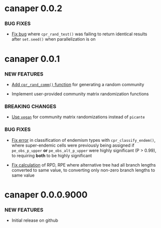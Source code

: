 canaper  0.0.2
===============

### BUG FIXES

* [Fix bug](https://github.com/joelnitta/canaper/commit/acb40172c2d5ffb04e13519c6cad7c6d00fa451a) where `cpr_rand_test()` was failing to return identical results after `set.seed()` when parallelization is on

canaper  0.0.1 
===============

### NEW FEATURES

* [Add `cpr_rand_comm()` function](https://github.com/joelnitta/canaper/commit/2f3318c1d62f401d7c99bdcc16c64194359c3fbe) for generating a random community

* Implement user-provided community matrix randomization functions

### BREAKING CHANGES

* [Use `vegan`](https://github.com/joelnitta/canaper/commit/b0a2d47130398eb62e28eba4783057f781763645) for community matrix randomizations instead of `picante`


### BUG FIXES

* [Fix error](https://github.com/joelnitta/canaper/commit/2f3318c1d62f401d7c99bdcc16c64194359c3fbe) in classification of endemism types with `cpr_classify_endem()`,
where super-endemic cells were previously being assigned if `pe_obs_p_upper`
**or** `pe_obs_alt_p_upper` were highly significant (P > 0.99), to requiring
**both** to be highly significant

* [Fix calculation](https://github.com/joelnitta/canaper/commit/50ed6e975d14adba334f06a984d521ff69ed961c) of RPD, RPE where alternative tree had all branch lengths
converted to same value, to converting only non-zero branch lengths to same
value

canaper  0.0.0.9000 
===============

### NEW FEATURES

* Initial release on github
